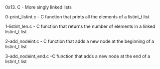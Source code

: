 0x13. C - More singly linked lists

0-print_listint.c - C function that prints all the elements of a listint_t list

1-listint_len.c - C function that returns the number of elements in a linked listint_t list

2-add_nodeint.c - C function that adds a new node at the beginning of a listint_t list

3-add_nodeint_end.c -C function that adds a new node at the end of a listint_t list
